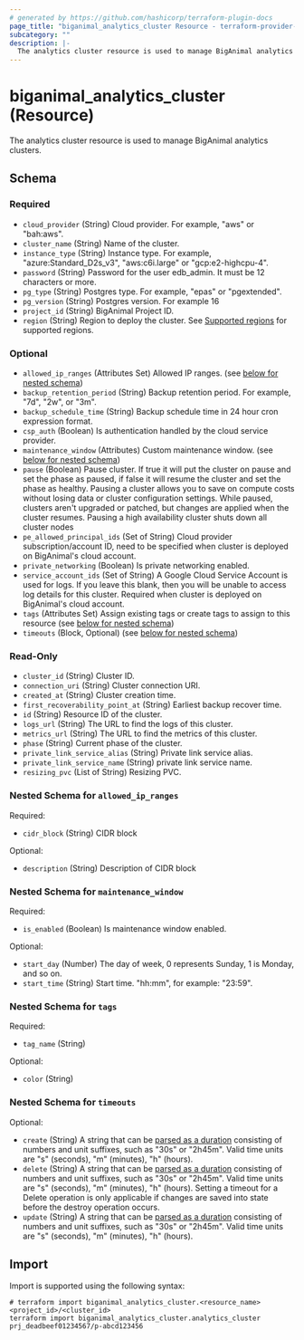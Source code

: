 ```yaml
---
# generated by https://github.com/hashicorp/terraform-plugin-docs
page_title: "biganimal_analytics_cluster Resource - terraform-provider-biganimal"
subcategory: ""
description: |-
  The analytics cluster resource is used to manage BigAnimal analytics clusters.
---
```


# biganimal_analytics_cluster (Resource)

The analytics cluster resource is used to manage BigAnimal analytics clusters.



<!-- schema generated by tfplugindocs -->
## Schema

### Required

- `cloud_provider` (String) Cloud provider. For example, "aws" or "bah:aws".
- `cluster_name` (String) Name of the cluster.
- `instance_type` (String) Instance type. For example, "azure:Standard_D2s_v3", "aws:c6i.large" or "gcp:e2-highcpu-4".
- `password` (String) Password for the user edb_admin. It must be 12 characters or more.
- `pg_type` (String) Postgres type. For example, "epas" or "pgextended".
- `pg_version` (String) Postgres version. For example 16
- `project_id` (String) BigAnimal Project ID.
- `region` (String) Region to deploy the cluster. See [Supported regions](https://www.enterprisedb.com/docs/biganimal/latest/overview/03a_region_support/) for supported regions.

### Optional

- `allowed_ip_ranges` (Attributes Set) Allowed IP ranges. (see [below for nested schema](#nestedatt--allowed_ip_ranges))
- `backup_retention_period` (String) Backup retention period. For example, "7d", "2w", or "3m".
- `backup_schedule_time` (String) Backup schedule time in 24 hour cron expression format.
- `csp_auth` (Boolean) Is authentication handled by the cloud service provider.
- `maintenance_window` (Attributes) Custom maintenance window. (see [below for nested schema](#nestedatt--maintenance_window))
- `pause` (Boolean) Pause cluster. If true it will put the cluster on pause and set the phase as paused, if false it will resume the cluster and set the phase as healthy. Pausing a cluster allows you to save on compute costs without losing data or cluster configuration settings. While paused, clusters aren't upgraded or patched, but changes are applied when the cluster resumes. Pausing a high availability cluster shuts down all cluster nodes
- `pe_allowed_principal_ids` (Set of String) Cloud provider subscription/account ID, need to be specified when cluster is deployed on BigAnimal's cloud account.
- `private_networking` (Boolean) Is private networking enabled.
- `service_account_ids` (Set of String) A Google Cloud Service Account is used for logs. If you leave this blank, then you will be unable to access log details for this cluster. Required when cluster is deployed on BigAnimal's cloud account.
- `tags` (Attributes Set) Assign existing tags or create tags to assign to this resource (see [below for nested schema](#nestedatt--tags))
- `timeouts` (Block, Optional) (see [below for nested schema](#nestedblock--timeouts))

### Read-Only

- `cluster_id` (String) Cluster ID.
- `connection_uri` (String) Cluster connection URI.
- `created_at` (String) Cluster creation time.
- `first_recoverability_point_at` (String) Earliest backup recover time.
- `id` (String) Resource ID of the cluster.
- `logs_url` (String) The URL to find the logs of this cluster.
- `metrics_url` (String) The URL to find the metrics of this cluster.
- `phase` (String) Current phase of the cluster.
- `private_link_service_alias` (String) Private link service alias.
- `private_link_service_name` (String) private link service name.
- `resizing_pvc` (List of String) Resizing PVC.

<a id="nestedatt--allowed_ip_ranges"></a>
### Nested Schema for `allowed_ip_ranges`

Required:

- `cidr_block` (String) CIDR block

Optional:

- `description` (String) Description of CIDR block


<a id="nestedatt--maintenance_window"></a>
### Nested Schema for `maintenance_window`

Required:

- `is_enabled` (Boolean) Is maintenance window enabled.

Optional:

- `start_day` (Number) The day of week, 0 represents Sunday, 1 is Monday, and so on.
- `start_time` (String) Start time. "hh:mm", for example: "23:59".


<a id="nestedatt--tags"></a>
### Nested Schema for `tags`

Required:

- `tag_name` (String)

Optional:

- `color` (String)


<a id="nestedblock--timeouts"></a>
### Nested Schema for `timeouts`

Optional:

- `create` (String) A string that can be [parsed as a duration](https://pkg.go.dev/time#ParseDuration) consisting of numbers and unit suffixes, such as "30s" or "2h45m". Valid time units are "s" (seconds), "m" (minutes), "h" (hours).
- `delete` (String) A string that can be [parsed as a duration](https://pkg.go.dev/time#ParseDuration) consisting of numbers and unit suffixes, such as "30s" or "2h45m". Valid time units are "s" (seconds), "m" (minutes), "h" (hours). Setting a timeout for a Delete operation is only applicable if changes are saved into state before the destroy operation occurs.
- `update` (String) A string that can be [parsed as a duration](https://pkg.go.dev/time#ParseDuration) consisting of numbers and unit suffixes, such as "30s" or "2h45m". Valid time units are "s" (seconds), "m" (minutes), "h" (hours).

## Import

Import is supported using the following syntax:

```shell
# terraform import biganimal_analytics_cluster.<resource_name> <project_id>/<cluster_id>
terraform import biganimal_analytics_cluster.analytics_cluster prj_deadbeef01234567/p-abcd123456
```
